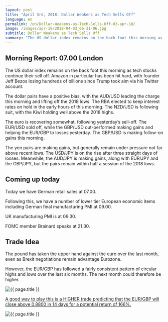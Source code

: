 ```yaml
---
layout: post
title: "April 3rd, 2018: Dollar Weakens as Tech Sells Off"
language: en
permalink: /en/Dollar-Weakens-as-Tech-Sells-Off-03-apr-18/
image: /images/apr-18/2018-04-03_06-31-06.jpg
subtitle: Dollar Weakens as Tech Sells Off
summary: "The US dollar index remains on the back foot this morning as tech stocks continue their sell off. Amazon in particular has been hit hard, with founder Jeff Bezos losing hundreds of billions since Trump took aim via his Twitter account"
---
```

## Morning Report: 07.00 London

The US dollar index remains on the back foot this morning as tech stocks continue their sell off. Amazon in particular has been hit hard, with founder Jeff Bezos losing hundreds of billions since Trump took aim via his Twitter account. 

The dollar pairs have a positive bias, with the AUD/USD leading the charge this morning and lifting off the 2018 lows. The RBA elected to keep interest rates on hold in the early hours of this morning. The NZD/USD is following suit, with the Kiwi holding well above the 2018 highs. 

The euro is recovering somewhat, following yesterday’s sell-off. The EUR/USD sold off, while the GBP/USD out-performed making gains and helping the EUR/GBP to losses yesterday. The GBP/USD is making follow-on gains this morning. 

The yen pairs are making gains, but generally remain under pressure not far above recent lows. The USD/JPY is on the rise after three straight days of losses. Meanwhile, the AUD/JPY is making gains, along with EUR/JPY and the GBP/JPY, but the pairs remain within half a session of the 2018 lows. 

## Coming up today 

Today we have German retail sales at 07.00. 

Following this, we have a number of lower tier European economic items including German final manufacturing PMI at 09.00. 

UK manufacturing PMI is at 09.30. 

FOMC member Brainard speaks at 21.30. 

## Trade Idea

The pound has taken the upper hand against the euro over the last month, even as Brexit negotiations remain advantage Eurozone. 

However, the EUR/GBP has followed a fairly consistent pattern of circular highs and lows over the last six months. The next month could therefore be higher.


<img class="post-image" src="{{ site.url }}/images/apr-18/2018-04-03_06-31-06.jpg" alt="{{ page.title }}" title="{{ page.title }}">

<a href="%LINK%%?currency=GBP&market=forex&underlying=frxEURGBP&formname=higherlower&duration_amount=14&duration_units=d&amount=10&amount_type=payout&expiry_type=duration&barrier=0.8800" target="_blank">A good way to play this is a HIGHER trade predicting that the EUR/GBP will close above 0.8800 in 14 days for a potential return of 166%.</a>

<img class="post-image" src="{{ site.url }}/images/apr-18/2018-04-03_06-34-08.jpg" alt="{{ page.title }}" title="{{ page.title }}">
